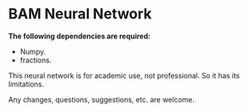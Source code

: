 # BAM Neural Network
**The following dependencies are required:**
* Numpy.
* fractions.


This neural network is for academic use, not professional. So it has its limitations.

Any changes, questions, suggestions, etc. are welcome.
